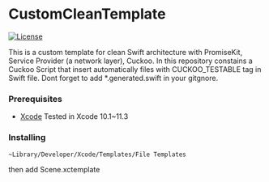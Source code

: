 # CustomCleanTemplate

[![License](https://img.shields.io/badge/license-MIT-brightgreen.svg?style=flat)](https://github.com/HelioMesquita/CleanArchitectureTemplate/blob/master/LICENSE)

This is a custom template for clean Swift architecture with PromiseKit, Service Provider (a network layer), Cuckoo. In this repository constains a Cuckoo Script that insert automatically files with CUCKOO_TESTABLE tag in Swift file. Dont forget to add *.generated.swift in your gitgnore.

### Prerequisites

* [Xcode](https://developer.apple.com/xcode/) Tested in Xcode 10.1~11.3

### Installing

```
~Library/Developer/Xcode/Templates/File Templates
```

then add Scene.xctemplate
